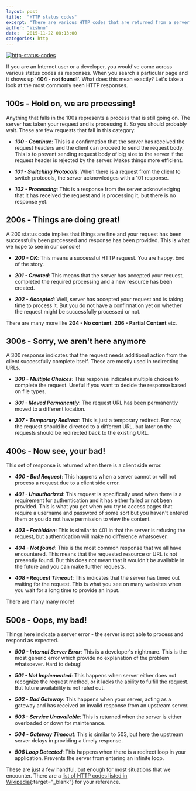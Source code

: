```yaml
---
layout: post
title:  "HTTP status codes"
excerpt: "There are various HTTP codes that are returned from a server. What do these numbers mean?"
author: "Vishnu"
date:   2015-11-22 08:13:00
categories: http
---
```

<a data-flickr-embed="true"  href="javascript:void(0)" title="http-status-codes"><img class="responsive-img" src="https://farm1.staticflickr.com/711/23199601995_7f8e82cc6d_o.jpg" alt="http-status-codes"></a>

If you are an Internet user or a developer, you would've come across various status codes as responses. When you search a particular page and it shows up '**404 - not found!**'. What does this mean exactly? Let's take a look at the most commonly seen HTTP responses.

## 100s - Hold on, we are processing!
Anything that falls in the 100s represents a process that is still going on. The server has taken your request and is processing it. So you should probably wait. These are few requests that fall in this category:

* ***100 - Continue***: This is a confirmation that the server has received the request headers and the client can proceed to send the request body. This is to prevent sending request body of big size to the server if the request header is rejected by the server. Makes things more efficient.

* ***101 - Switching Protocols***: When there is a request from the client to switch protocols, the server acknowledges with a 101 response.

* ***102 - Processing***: This is a response from the server acknowledging that it has received the request and is processing it, but there is no response yet.

## 200s - Things are doing great!
A 200 status code implies that things are fine and your request has been successfully been processed and response has been provided. This is what we hope to see in our console!

* ***200 - OK***: This means a successful HTTP request. You are happy. End of the story.

* ***201 - Created***: This means that the server has accepted your request, completed the required processing and a new resource has been created.

* ***202 - Accepted***: Well, server has accepted your request and is taking time to process it. But you do not have a confirmation yet on whether the request might be successfully processed or not.

There are many more like **204 - No content**, **206 - Partial Content** etc.

## 300s - Sorry, we aren't here anymore
A 300 response indicates that the request needs additional action from the client successfully complete itself. These are mostly used in redirecting URLs. 

* ***300 - Multiple Choices***: This response indicates multiple choices to complete the request. Useful if you want to decide the response based on file types.

* ***301 - Moved Permanently***: The request URL has been permanently moved to a different location.

* ***307 - Temporary Redirect***: This is just a temporary redirect. For now, the request should be directed to a different URL, but later on the requests should be redirected back to the existing URL.

## 400s - Now see, your bad!
This set of response is returned when there is a client side error. 

* ***400 - Bad Request***: This happens when a server cannot or will not process a request due to a client side error.

* ***401 - Unauthorized***: This request is specifically used when there is a requirement for authentication and it has either failed or not been provided. This is what you get when you try to access pages that require a username and password of some sort but you haven't entered them or you do not have permission to view the content.

* ***403 - Forbidden***: This is similar to 401 in that the server is refusing the request, but authentication will make no difference whatsoever.

* ***404 - Not found***: This is the most common response that we all have encountered. This means that the requested resource or URL is not presently found. But this does not mean that it wouldn't be available in the future and you can make further requests.

* ***408 - Request Timeout***: This indicates that the server has timed out waiting for the request. This is what you see on many websites when you wait for a long time to provide an input.

There are many many more!

## 500s - Oops, my bad!
Things here indicate a server error -  the server is not able to process and respond as expected.

* ***500 - Internal Server Error***: This is a developer's nightmare. This is the most generic error which provide no explanation of the problem whatsoever. Hard to debug!

* ***501 - Not Implemented***: This happens when server either does not recognize the request method, or it lacks the ability to fulfill the request. But future availability is not ruled out.

* ***502 - Bad Gateway***: This happens when your server, acting as a gateway and has received an invalid response from an upstream server.

* ***503 - Service Unavailable***: This is returned when the server is either overloaded or down for maintenance.

* ***504 - Gateway Timeout***: This is similar to 503, but here the upstream server delays in providing a timely response.

* ***508 Loop Detected***: This happens when there is a redirect loop in your application. Prevents the server from entering an infinite loop.

These are just a few handful, but enough for most situations that we encounter. There are a [list of HTTP codes listed in Wikipedia](https://en.wikipedia.org/wiki/List_of_HTTP_status_codes){:target="_blank"} for your reference.